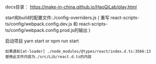 docs目录：
https://make-in-china.github.io/HaoQiLab/play.html

start和build的配置文件:./config-overriders.js ( 重写 react-scripts-ts/config/webpack.config.dev.js 和  react-scripts-ts/config/webpack.config.prod.js的输出 )

启动项目
    yarn start or npm run start

    如果遇到[at-loader] ./node_modules/@types/react/index.d.ts:3566:13
    替换此文件内容为./src/Lib/react.d.ts的内容